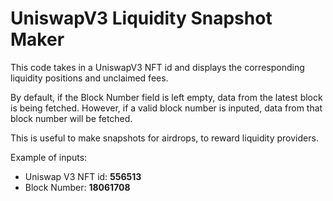# UniswapV3 Liquidity Snapshot Maker
This code takes in a UniswapV3 NFT id and displays the corresponding liquidity positions and unclaimed fees.

By default, if the Block Number field is left empty, data from the latest block is being fetched. However, if a valid block number is inputed, data from that block number will be fetched.

This is useful to make snapshots for airdrops, to reward liquidity providers.

Example of inputs:
* Uniswap V3 NFT id: **556513**
* Block Number: **18061708**
